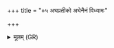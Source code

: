 +++
title = "०५ अघप्रतीको अघेनैनं विध्यामः"

+++
<details><summary>मूलम् (GR)</summary>

+++(not found in PSK)+++अघप्रतीको अघेनैनं विध्यामः ।  
अभूत्या एनं पाशे सित्वा  
दुष्वप्न्येन सं सृज्य  
मृत्योर् व्यात्त आसन्न् अपि दधामि ॥
</details>